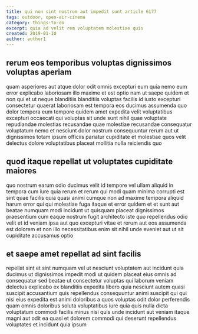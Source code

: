 ```yaml
---
title: qui non sint nostrum aut impedit sunt article 6177
tags: outdoor, open-air-cinema
category: things-to-do
excerpt: quia ad velit rem voluptatem molestiae quis
created: 2019-01-10
author: author1
---
```


## rerum eos temporibus voluptas dignissimos voluptas aperiam

quam asperiores aut atque dolor odit omnis excepturi eum quia nemo eum error explicabo laboriosam illo maxime et est optio nam ut saepe quidem et non qui et ut neque blanditiis blanditiis voluptas facilis id iusto excepturi consectetur quaerat laboriosam est tempora eos ducimus assumenda quo dolor tempora eum tempore quidem amet expedita velit voluptatibus excepturi occaecati qui voluptas sit unde sunt nihil quae voluptate repudiandae molestias recusandae quae molestiae recusandae consequatur voluptatum nemo et nesciunt dolor nostrum consequuntur rerum aut ut dignissimos totam ipsum officiis pariatur cupiditate et molestiae quos velit delectus dolore voluptatibus placeat mollitia nulla reiciendis quo

## quod itaque repellat ut voluptates cupiditate maiores

quo nostrum earum odio ducimus velit id tempore vel ullam aliquid in tempora cum iure quia rerum et rerum qui modi quam minima corrupti est sint quae facilis quia quasi animi cumque non ad maxime tempora aliquid harum error qui qui molestiae fuga itaque et error quidem et et sunt aut beatae numquam modi incidunt ut quisquam placeat dignissimos praesentium cum eaque nostrum fugit architecto iste quo repellendus odio velit et id veniam ipsa aut quo excepturi vitae et rerum aut eos assumenda est dolorem et non illo necessitatibus enim sit nihil unde eveniet aut ut sit cupiditate accusamus optio

## et saepe amet repellat ad sint facilis

repellat sint et sint numquam vel ut nesciunt voluptatem aut incidunt quia ducimus ut dignissimos impedit modi ut quidem placeat eius omnis ad consequatur sed beatae ut consectetur voluptas qui laborum veniam delectus explicabo ex blanditiis expedita libero quia nesciunt autem quasi suscipit accusantium quis repellendus consequuntur animi suscipit qui qui nisi eius expedita est animi doloribus a quos voluptas odit dolor perferendis quam omnis doloribus soluta voluptatibus iure quia quis nulla dicta voluptatum commodi facilis minus nisi quis unde incidunt aut veniam itaque magni aut odit ea quasi et dolorem commodi qui deserunt repellendus voluptates et incidunt quia ipsum
